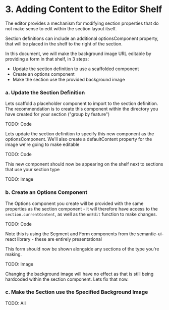 # 3. Adding Content to the Editor Shelf
The editor provides a mechanism for modifying section properties that do not make sense to edit within the section layout itself.

Section definitions can include an additional optionsComponent property, that will be placed in the shelf to the right of the section.

In this document, we will make the background image URL editable by providing a form in that shelf, in 3 steps:

  - Update the section definition to use a scaffolded component
  - Create an options component
  - Make the section use the provided background image

### a. Update the Section Definition
Lets scaffold a placeholder component to import to the section definition.  The recommendation is to create this component within the directory you have created for your section ("group by feature")

TODO: Code

Lets update the section definition to specify this new component as the optionsComponent.  We'll also create a defaultContent property for the image we're going to make editable

TODO: Code

This new component should now be appearing on the shelf next to sections that use your section type

TODO: Image

### b. Create an Options Component
The Options component you create will be provided with the same properties as the section component - it will therefore have access to the `section.currentContent`, as well as the `onEdit` function to make changes.

TODO: Code

Note this is using the Segment and Form components from the semantic-ui-react library - these are entirely presentational

This form should now be shown alongside any sections of the type you're making.

TODO: Image

Changing the background image will have no effect as that is still being hardcoded within the section component.  Lets fix that now.

### c. Make the Section use the Specified Background Image

TODO: All